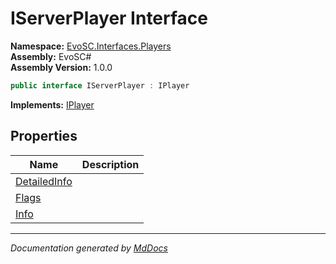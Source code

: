 ﻿<!--  
  <auto-generated>   
    The contents of this file were generated by a tool.  
    Changes to this file may be list if the file is regenerated  
  </auto-generated>   
-->

# IServerPlayer Interface

**Namespace:** [EvoSC.Interfaces.Players](../index.md)  
**Assembly:** EvoSC\#  
**Assembly Version:** 1.0.0

```csharp
public interface IServerPlayer : IPlayer
```

**Implements:** [IPlayer](../IPlayer/index.md)

## Properties

| Name                                       | Description |
| ------------------------------------------ | ----------- |
| [DetailedInfo](properties/DetailedInfo.md) |             |
| [Flags](properties/Flags.md)               |             |
| [Info](properties/Info.md)                 |             |

___

*Documentation generated by [MdDocs](https://github.com/ap0llo/mddocs)*
